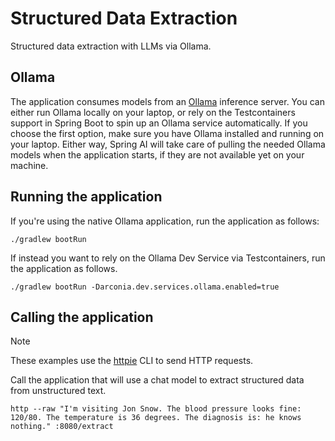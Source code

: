 # Structured Data Extraction

Structured data extraction with LLMs via Ollama.

## Ollama

The application consumes models from an [Ollama](https://ollama.ai) inference server. You can either run Ollama locally on your laptop,
or rely on the Testcontainers support in Spring Boot to spin up an Ollama service automatically.
If you choose the first option, make sure you have Ollama installed and running on your laptop.
Either way, Spring AI will take care of pulling the needed Ollama models when the application starts,
if they are not available yet on your machine.

## Running the application

If you're using the native Ollama application, run the application as follows:

```shell
./gradlew bootRun
```

If instead you want to rely on the Ollama Dev Service via Testcontainers, run the application as follows.

```shell
./gradlew bootRun -Darconia.dev.services.ollama.enabled=true
```

## Calling the application

> [!NOTE]
> These examples use the [httpie](https://httpie.io) CLI to send HTTP requests.

Call the application that will use a chat model to extract structured data from unstructured text.

```shell
http --raw "I'm visiting Jon Snow. The blood pressure looks fine: 120/80. The temperature is 36 degrees. The diagnosis is: he knows nothing." :8080/extract
```
